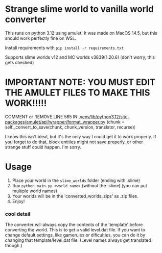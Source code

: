 # Strange slime world to vanilla world converter

This runs on python 3.12 using amulet! It was made on MacOS 14.5, but this should work perfectly fine on WSL.

Install requirements with `pip install -r requirements.txt`

Supports slime worlds v12 and MC worlds v3839(1.20.6) (don't worry, this gets checked)

# IMPORTANT NOTE: YOU MUST EDIT THE AMULET FILES TO MAKE THIS WORK!!!!!
COMMENT or REMOVE LINE 585 IN [.venv/lib/python3.12/site-packages/amulet/api/wrapper/format_wrapper.py](.venv%2Flib%2Fpython3.12%2Fsite-packages%2Famulet%2Fapi%2Fwrapper%2Fformat_wrapper.py)
(chunk = self._convert_to_save(chunk, chunk_version, translator, recurse))

I know this isn't ideal, but it's the only way I could get it to work properly. If you forget to do that, block entities might not save properly, or other strange stuff could happen. I'm sorry.


# Usage
1. Place your world in the `slime_worlds` folder (ending with .slime)
2. Run `python main.py <world_name>` (without the .slime) (you can put multiple world names)
3. Your worlds will be in the 'converted_worlds_zips' as .zip files.
4. Enjoy!

### cool detail
The converter will always copy the contents of the 'template' before converting the world. This is to get a valid level.dat file. If you want to change default settings, like gamerules or dificulties, you can do it by changing that template/level.dat file. (Level names always get translated though.)

